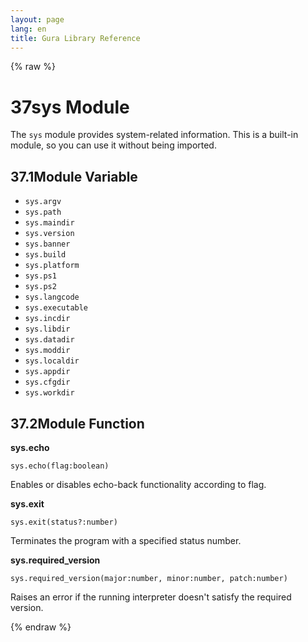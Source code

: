 ```yaml
---
layout: page
lang: en
title: Gura Library Reference
---
```


{% raw %}
<h1><span class="caption-index-1">37</span><a name="anchor-37"></a>sys Module</h1>
<p>
The <code>sys</code> module provides system-related information. This is a built-in module, so you can use it without being imported.
</p>
<h2><span class="caption-index-2">37.1</span><a name="anchor-37-1"></a>Module Variable</h2>
<ul>
<li><code>sys.argv</code></li>
<li><code>sys.path</code></li>
<li><code>sys.maindir</code></li>
<li><code>sys.version</code></li>
<li><code>sys.banner</code></li>
<li><code>sys.build</code></li>
<li><code>sys.platform</code></li>
<li><code>sys.ps1</code></li>
<li><code>sys.ps2</code></li>
<li><code>sys.langcode</code></li>
<li><code>sys.executable</code></li>
<li><code>sys.incdir</code></li>
<li><code>sys.libdir</code></li>
<li><code>sys.datadir</code></li>
<li><code>sys.moddir</code></li>
<li><code>sys.localdir</code></li>
<li><code>sys.appdir</code></li>
<li><code>sys.cfgdir</code></li>
<li><code>sys.workdir</code></li>
</ul>
<h2><span class="caption-index-2">37.2</span><a name="anchor-37-2"></a>Module Function</h2>
<p>
<strong>sys.echo</strong>
</p>
<p>
<code>sys.echo(flag:boolean)</code>
</p>
<p>
Enables or disables echo-back functionality according to flag.
</p>
<p>
<strong>sys.exit</strong>
</p>
<p>
<code>sys.exit(status?:number)</code>
</p>
<p>
Terminates the program with a specified status number.
</p>
<p>
<strong>sys.required_version</strong>
</p>
<p>
<code>sys.required_version(major:number, minor:number, patch:number)</code>
</p>
<p>
Raises an error if the running interpreter doesn't satisfy the required version.
</p>
<p />

{% endraw %}
